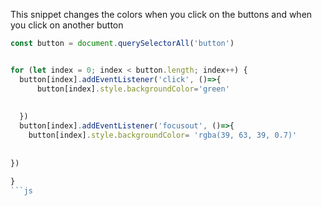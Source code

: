 This snippet changes the colors when you click on the buttons and when you click on another button
```js
const button = document.querySelectorAll('button')


for (let index = 0; index < button.length; index++) {
  button[index].addEventListener('click', ()=>{
      button[index].style.backgroundColor='green'
    
    
  })
  button[index].addEventListener('focusout', ()=>{
    button[index].style.backgroundColor= 'rgba(39, 63, 39, 0.7)'
  
  
})
  
}
```js